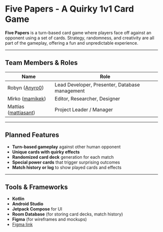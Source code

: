 #  Five Papers - A Quirky 1v1 Card Game

**Five Papers** is a turn-based card game where players face off against an opponent using a set of cards. Strategy, randomness, and creativity are all part of the gameplay, offering a fun and unpredictable experience.

---

##  Team Members & Roles

| Name    | Role                                           |
|---------|------------------------------------------------|
| Robyn ([Anyro0](https://github.com/Anyro0))  | Lead Developer, Presenter, Database management |
| Mirko ([mamikek](https://github.com/mamikek))  | Editor, Researcher, Designer                    |
| Mattias ([mattiasant](https://github.com/mattiasant)) | Project Leader / Manager                       |

---

##  Planned Features

-  **Turn-based gameplay** against other human opponent
-  **Unique cards with quirky effects** 
-  **Randomized card deck** generation for each match
-  **Special power cards** that trigger surprising outcomes
-  **Match history or log** to show played cards and effects

---

##  Tools & Frameworks

- **Kotlin**
- **Android Studio**
- **Jetpack Compose** for UI
- **Room Database** (for storing card decks, match history)
- **Figma** (for wireframes and mockups)
- [Figma link](https://www.figma.com/design/Ni4zeqOqTy7wsBcOYQe12F/Five-Papers-Phone-game?node-id=0-1&t=NPVLGzjtBzi1af7y-1)
